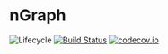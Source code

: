 # nGraph

![Lifecycle](https://img.shields.io/badge/lifecycle-experimental-orange.svg)<!--
![Lifecycle](https://img.shields.io/badge/lifecycle-maturing-blue.svg)
![Lifecycle](https://img.shields.io/badge/lifecycle-stable-green.svg)
![Lifecycle](https://img.shields.io/badge/lifecycle-retired-orange.svg)
![Lifecycle](https://img.shields.io/badge/lifecycle-archived-red.svg)
![Lifecycle](https://img.shields.io/badge/lifecycle-dormant-blue.svg) -->
[![Build Status](https://travis-ci.com/hildebrandmw/nGraph.jl.svg?branch=master)](https://travis-ci.com/hildebrandmw/nGraph.jl)
[![codecov.io](http://codecov.io/github/hildebrandmw/nGraph.jl/coverage.svg?branch=master)](http://codecov.io/github/hildebrandmw/nGraph.jl?branch=master)
